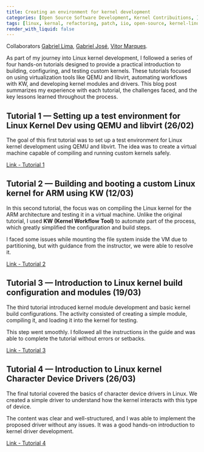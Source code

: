 ```yaml
---
title: Creating an environment for kernel development
categories: [Open Source Software Development, Kernel Contribuitions, ]
tags: [linux, kernal, refactoring, patch, iio, open-source, kernel-linux]
render_with_liquid: false
---
```

Collaborators [Gabriel Lima](https://gabriellimmaa.github.io/), [Gabriel José](https://gabrielpereir4.github.io/gabriel-portfolio/), [Vitor Marques](https://vitormarquesr.github.io/blog/).

As part of my journey into Linux kernel development, I followed a series of four hands-on tutorials designed to provide a practical introduction to building, configuring, and testing custom kernels. These tutorials focused on using virtualization tools like QEMU and libvirt, automating workflows with KW, and developing kernel modules and drivers. This blog post summarizes my experience with each tutorial, the challenges faced, and the key lessons learned throughout the process.

## Tutorial 1 — Setting up a test environment for Linux Kernel Dev using QEMU and libvirt (26/02)

The goal of this first tutorial was to set up a test environment for Linux kernel development using QEMU and libvirt. The idea was to create a virtual machine capable of compiling and running custom kernels safely.

[Link - Tutorial 1](https://flusp.ime.usp.br/kernel/qemu-libvirt-setup/)

## Tutorial 2 — Building and booting a custom Linux kernel for ARM using KW (12/03)

In this second tutorial, the focus was on compiling the Linux kernel for the ARM architecture and testing it in a virtual machine. Unlike the original tutorial, I used **KW (Kernel Workflow Tool)** to automate part of the process, which greatly simplified the configuration and build steps.

I faced some issues while mounting the file system inside the VM due to partitioning, but with guidance from the instructor, we were able to resolve it.

[Link - Tutorial 2](https://flusp.ime.usp.br/kernel/build-linux-for-arm/)

## Tutorial 3 — Introduction to Linux kernel build configuration and modules (19/03)

The third tutorial introduced kernel module development and basic kernel build configurations. The activity consisted of creating a simple module, compiling it, and loading it into the kernel for testing.

This step went smoothly. I followed all the instructions in the guide and was able to complete the tutorial without errors or setbacks.

[Link - Tutorial 3](https://flusp.ime.usp.br/kernel/modules-intro/)

## Tutorial 4 — Introduction to Linux kernel Character Device Drivers (26/03)

The final tutorial covered the basics of character device drivers in Linux. We created a simple driver to understand how the kernel interacts with this type of device.

The content was clear and well-structured, and I was able to implement the proposed driver without any issues. It was a good hands-on introduction to kernel driver development.

[Link - Tutorial 4](https://flusp.ime.usp.br/kernel/char-drivers-intro/)
